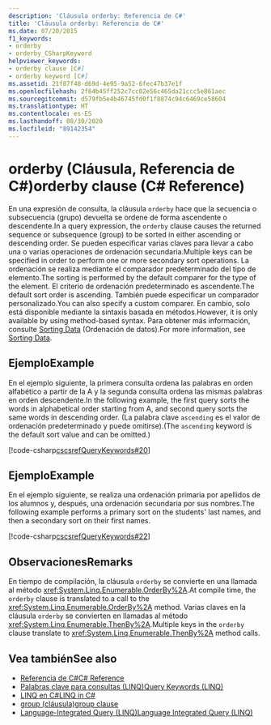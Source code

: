 ```yaml
---
description: 'Cláusula orderby: Referencia de C#'
title: 'Cláusula orderby: Referencia de C#'
ms.date: 07/20/2015
f1_keywords:
- orderby
- orderby_CSharpKeyword
helpviewer_keywords:
- orderby clause [C#]
- orderby keyword [C#]
ms.assetid: 21f87f48-d69d-4e95-9a52-6fec47b37e1f
ms.openlocfilehash: 2f64b45ff252c7cc02e56c465da21ccc5e861aec
ms.sourcegitcommit: d579fb5e4b46745fd0f1f8874c94c6469ce58604
ms.translationtype: HT
ms.contentlocale: es-ES
ms.lasthandoff: 08/30/2020
ms.locfileid: "89142354"
---
```

# <a name="orderby-clause-c-reference"></a><span data-ttu-id="47434-103">orderby (Cláusula, Referencia de C#)</span><span class="sxs-lookup"><span data-stu-id="47434-103">orderby clause (C# Reference)</span></span>

<span data-ttu-id="47434-104">En una expresión de consulta, la cláusula `orderby` hace que la secuencia o subsecuencia (grupo) devuelta se ordene de forma ascendente o descendente.</span><span class="sxs-lookup"><span data-stu-id="47434-104">In a query expression, the `orderby` clause causes the returned sequence or subsequence (group) to be sorted in either ascending or descending order.</span></span> <span data-ttu-id="47434-105">Se pueden especificar varias claves para llevar a cabo una o varias operaciones de ordenación secundaria.</span><span class="sxs-lookup"><span data-stu-id="47434-105">Multiple keys can be specified in order to perform one or more secondary sort operations.</span></span> <span data-ttu-id="47434-106">La ordenación se realiza mediante el comparador predeterminado del tipo de elemento.</span><span class="sxs-lookup"><span data-stu-id="47434-106">The sorting is performed by the default comparer for the type of the element.</span></span> <span data-ttu-id="47434-107">El criterio de ordenación predeterminado es ascendente.</span><span class="sxs-lookup"><span data-stu-id="47434-107">The default sort order is ascending.</span></span> <span data-ttu-id="47434-108">También puede especificar un comparador personalizado.</span><span class="sxs-lookup"><span data-stu-id="47434-108">You can also specify a custom comparer.</span></span> <span data-ttu-id="47434-109">En cambio, solo está disponible mediante la sintaxis basada en métodos.</span><span class="sxs-lookup"><span data-stu-id="47434-109">However, it is only available by using method-based syntax.</span></span> <span data-ttu-id="47434-110">Para obtener más información, consulte [Sorting Data](../../programming-guide/concepts/linq/sorting-data.md) (Ordenación de datos).</span><span class="sxs-lookup"><span data-stu-id="47434-110">For more information, see [Sorting Data](../../programming-guide/concepts/linq/sorting-data.md).</span></span>

## <a name="example"></a><span data-ttu-id="47434-111">Ejemplo</span><span class="sxs-lookup"><span data-stu-id="47434-111">Example</span></span>

<span data-ttu-id="47434-112">En el ejemplo siguiente, la primera consulta ordena las palabras en orden alfabético a partir de la A y la segunda consulta ordena las mismas palabras en orden descendente.</span><span class="sxs-lookup"><span data-stu-id="47434-112">In the following example, the first query sorts the words in alphabetical order starting from A, and second query sorts the same words in descending order.</span></span> <span data-ttu-id="47434-113">(La palabra clave `ascending` es el valor de ordenación predeterminado y puede omitirse).</span><span class="sxs-lookup"><span data-stu-id="47434-113">(The `ascending` keyword is the default sort value and can be omitted.)</span></span>

[!code-csharp[cscsrefQueryKeywords#20](~/samples/snippets/csharp/VS_Snippets_VBCSharp/CsCsrefQueryKeywords/CS/Orderby.cs#20)]

## <a name="example"></a><span data-ttu-id="47434-114">Ejemplo</span><span class="sxs-lookup"><span data-stu-id="47434-114">Example</span></span>

<span data-ttu-id="47434-115">En el ejemplo siguiente, se realiza una ordenación primaria por apellidos de los alumnos y, después, una ordenación secundaria por sus nombres.</span><span class="sxs-lookup"><span data-stu-id="47434-115">The following example performs a primary sort on the students' last names, and then a secondary sort on their first names.</span></span>

[!code-csharp[cscsrefQueryKeywords#22](~/samples/snippets/csharp/VS_Snippets_VBCSharp/CsCsrefQueryKeywords/CS/Orderby.cs#22)]

## <a name="remarks"></a><span data-ttu-id="47434-116">Observaciones</span><span class="sxs-lookup"><span data-stu-id="47434-116">Remarks</span></span>

<span data-ttu-id="47434-117">En tiempo de compilación, la cláusula `orderby` se convierte en una llamada al método <xref:System.Linq.Enumerable.OrderBy%2A>.</span><span class="sxs-lookup"><span data-stu-id="47434-117">At compile time, the `orderby` clause is translated to a call to the <xref:System.Linq.Enumerable.OrderBy%2A> method.</span></span> <span data-ttu-id="47434-118">Varias claves en la cláusula `orderby` se convierten en llamadas al método <xref:System.Linq.Enumerable.ThenBy%2A>.</span><span class="sxs-lookup"><span data-stu-id="47434-118">Multiple keys in the `orderby` clause translate to <xref:System.Linq.Enumerable.ThenBy%2A> method calls.</span></span>

## <a name="see-also"></a><span data-ttu-id="47434-119">Vea también</span><span class="sxs-lookup"><span data-stu-id="47434-119">See also</span></span>

- [<span data-ttu-id="47434-120">Referencia de C#</span><span class="sxs-lookup"><span data-stu-id="47434-120">C# Reference</span></span>](../index.md)
- [<span data-ttu-id="47434-121">Palabras clave para consultas (LINQ)</span><span class="sxs-lookup"><span data-stu-id="47434-121">Query Keywords (LINQ)</span></span>](query-keywords.md)
- [<span data-ttu-id="47434-122">LINQ en C#</span><span class="sxs-lookup"><span data-stu-id="47434-122">LINQ in C#</span></span>](../../linq/index.md)
- [<span data-ttu-id="47434-123">group (cláusula)</span><span class="sxs-lookup"><span data-stu-id="47434-123">group clause</span></span>](group-clause.md)
- [<span data-ttu-id="47434-124">Language-Integrated Query (LINQ)</span><span class="sxs-lookup"><span data-stu-id="47434-124">Language Integrated Query (LINQ)</span></span>](../../programming-guide/concepts/linq/index.md)

